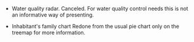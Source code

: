 - Water quality radar.
	Canceled. For water quality control needs this is not an informative way of presenting.

- Inhabitant's family chart
	Redone from the usual pie chart only on the treemap for more information.
